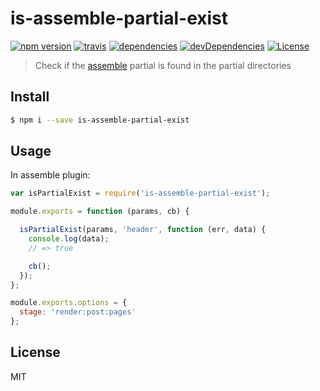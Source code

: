 # is-assemble-partial-exist

[![npm version](http://img.shields.io/npm/v/is-assemble-partial-exist.svg?style=flat-square)](https://github.com/makotot/is-assemble-partial-exist)
[![travis](http://img.shields.io/travis/makotot/is-assemble-partial-exist.svg?style=flat-square)](https://github.com/makotot/is-assemble-partial-exist)
[![dependencies](http://img.shields.io/david/makotot/is-assemble-partial-exist.svg?style=flat-square)](https://github.com/makotot/is-assemble-partial-exist)
[![devDependencies](http://img.shields.io/david/dev/makotot/is-assemble-partial-exist.svg?style=flat-square)](https://github.com/makotot/is-assemble-partial-exist)
[![License](http://img.shields.io/npm/l/is-assemble-partial-exist.svg?style=flat-square)](https://github.com/makotot/is-assemble-partial-exist)

> Check if the [assemble](http://assemble.io/) partial is found in the partial directories

## Install

```sh
$ npm i --save is-assemble-partial-exist
```


## Usage

In assemble plugin:
```js
var isPartialExist = require('is-assemble-partial-exist');

module.exports = function (params, cb) {

  isPartialExist(params, 'header', function (err, data) {
    console.log(data);
    // => true

    cb();
  });
};

module.exports.options = {
  stage: 'render:post:pages'
};
```


## License

MIT

